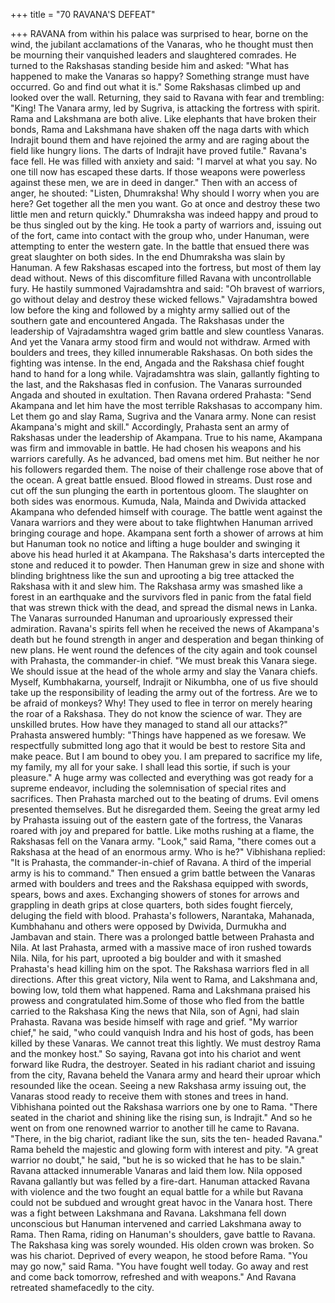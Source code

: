 +++
title = "70 RAVANA'S DEFEAT"

+++
RAVANA from within his palace was
surprised to hear, borne on the wind, the
jubilant acclamations of the Vanaras, who
he thought must then be mourning their
vanquished
leaders
and
slaughtered
comrades. He turned to the Rakshasas
standing beside him and asked: "What has
happened to make the Vanaras so happy?
Something strange must have occurred.
Go and find out what it is."
Some Rakshasas climbed up and
looked over the wall. Returning, they said
to Ravana with fear and trembling: "King!
The Vanara army, led by Sugriva, is
attacking the fortress with spirit. Rama
and Lakshmana are both alive. Like
elephants that have broken their bonds,
Rama and Lakshmana have shaken off the
naga darts with which Indrajit bound them
and have rejoined the army and are raging
about the field like hungry lions. The darts
of Indrajit have proved futile."
Ravana's face fell. He was filled with
anxiety and said: "I marvel at what you
say. No one till now has escaped these
darts. If those weapons were powerless
against these men, we are in deed in
danger."
Then with an access of anger, he
shouted: "Listen, Dhumraksha! Why
should I worry when you are here? Get
together all the men you want. Go at once
and destroy these two little men and return
quickly."
Dhumraksha was indeed happy and
proud to be thus singled out by the king.
He took a party of warriors and, issuing
out of the fort, came into contact with the
group who, under Hanuman, were
attempting to enter the western gate. In
the battle that ensued there was great
slaughter on both sides. In the end
Dhumraksha was slain by Hanuman. A
few Rakshasas escaped into the fortress,
but most of them lay dead without.
News of this discomfiture filled
Ravana with uncontrollable fury. He
hastily summoned Vajradamshtra and
said: "Oh bravest of warriors, go without
delay and destroy these wicked fellows."
Vajradamshtra bowed low before the
king and followed by a mighty army
sallied out of the southern gate and
encountered Angada.
The Rakshasas under the leadership of
Vajradamshtra waged grim battle and
slew countless Vanaras. And yet the
Vanara army stood firm and would not
withdraw. Armed with boulders and trees,
they killed innumerable Rakshasas. On
both sides the fighting was intense. In the
end, Angada and the Rakshasa chief
fought hand to hand for a long while.
Vajradamshtra
was
slain,
gallantly
fighting to the last, and the Rakshasas fled
in confusion. The Vanaras surrounded
Angada and shouted in exultation.
Then Ravana ordered Prahasta: "Send
Akampana and let him have the most
terrible Rakshasas to accompany him. Let
them go and slay Rama, Sugriva and the
Vanara army. None can resist Akampana's
might and skill."
Accordingly, Prahasta sent an army of
Rakshasas under the leadership of
Akampana. True to his name, Akampana
was firm and immovable in battle. He had
chosen his weapons and his warriors
carefully. As he advanced, bad omens met
him. But neither he nor his followers
regarded them. The noise of their
challenge rose above that of the ocean.
A great battle ensued. Blood flowed in
streams. Dust rose and cut off the sun
plunging the earth in portentous gloom.
The slaughter on both sides was
enormous. Kumuda, Nala, Mainda and
Dwivida
attacked
Akampana
who
defended himself with courage.
The battle went against the Vanara
warriors and they were about to take flightwhen Hanuman arrived bringing courage
and hope. Akampana sent forth a shower
of arrows at him but Hanuman took no
notice and lifting a huge boulder and
swinging it above his head hurled it at
Akampana.
The
Rakshasa's
darts
intercepted the stone and reduced it to
powder.
Then Hanuman grew in size and shone
with blinding brightness like the sun and
uprooting a big tree attacked the Rakshasa
with it and slew him. The Rakshasa army
was smashed like a forest in an earthquake
and the survivors fled in panic from the
fatal field that was strewn thick with the
dead, and spread the dismal news in
Lanka. The Vanaras surrounded Hanuman
and
uproariously
expressed
their
admiration.
Ravana's spirits fell when he received
the news of Akampana's death but he
found strength in anger and desperation
and began thinking of new plans. He went
round the defences of the city again and
took
counsel
with
Prahasta,
the
commander-in chief.
"We must break this Vanara siege. We
should issue at the head of the whole army
and slay the Vanara chiefs. Myself,
Kumbhakarna,
yourself,
Indrajit
or
Nikumbha, one of us five should take up
the responsibility of leading the army out
of the fortress. Are we to be afraid of
monkeys? Why! They used to flee in
terror on merely hearing the roar of a
Rakshasa. They do not know the science
of war. They are unskilled brutes. How
have they managed to stand all our
attacks?"
Prahasta answered humbly: "Things
have happened as we foresaw. We
respectfully submitted long ago that it
would be best to restore Sita and make
peace. But I am bound to obey you. I am
prepared to sacrifice my life, my family,
my all for your sake. I shall lead this
sortie, if such is your pleasure."
A huge army was collected and
everything was got ready for a supreme
endeavor, including the solemnisation of
special rites and sacrifices.
Then Prahasta marched out to the
beating of drums. Evil omens presented
themselves. But he disregarded them.
Seeing the great army led by Prahasta
issuing out of the eastern gate of the
fortress, the Vanaras roared with joy and
prepared for battle.
Like moths rushing at a flame, the
Rakshasas fell on the Vanara army.
"Look," said Rama, "there comes out a
Rakshasa at the head of an enormous
army. Who is he?"
Vibhishana replied: "It is Prahasta, the
commander-in-chief of Ravana. A third of
the imperial army is his to command."
Then ensued a grim battle between the
Vanaras armed with boulders and trees
and the Rakshasa equipped with swords,
spears, bows and axes. Exchanging
showers of stones for arrows and
grappling in death grips at close quarters,
both sides fought fiercely, deluging the
field with blood.
Prahasta's
followers,
Narantaka,
Mahanada, Kumbhahanu and others were
opposed by Dwivida, Durmukha and
Jambavan and stain. There was a
prolonged battle between Prahasta and
Nila. At last Prahasta, armed with a
massive mace of iron rushed towards Nila.
Nila, for his part, uprooted a big boulder
and with it smashed Prahasta's head
killing him on the spot.
The Rakshasa warriors fled in all
directions. After this great victory, Nila
went to Rama, and Lakshmana and,
bowing low, told them what happened.
Rama and Lakshmana praised his prowess
and congratulated him.Some of those who fled from the battle
carried to the Rakshasa King the news that
Nila, son of Agni, had slain Prahasta.
Ravana was beside himself with rage and
grief. "My warrior chief," he said, "who
could vanquish Indra and his host of gods,
has been killed by these Vanaras. We
cannot treat this lightly. We must destroy
Rama and the monkey host." So saying,
Ravana got into his chariot and went
forward like Rudra, the destroyer. Seated
in his radiant chariot and issuing from the
city, Ravana beheld the Vanara army and
heard their uproar which resounded like
the ocean.
Seeing a new Rakshasa army issuing
out, the Vanaras stood ready to receive
them with stones and trees in hand.
Vibhishana pointed out the Rakshasa
warriors one by one to Rama. "There
seated in the chariot and shining like the
rising sun, is Indrajit." And so he went on
from one renowned warrior to another till
he came to Ravana. "There, in the big
chariot, radiant like the sun, sits the ten-
headed Ravana."
Rama beheld the majestic and glowing
form with interest and pity. "A great
warrior no doubt," he said, "but he is so
wicked that he has to be slain."
Ravana attacked innumerable Vanaras
and laid them low. Nila opposed Ravana
gallantly but was felled by a fire-dart.
Hanuman attacked Ravana with violence
and the two fought an equal battle for a
while but Ravana could not be subdued
and wrought great havoc in the Vanara
host.
There was a fight between Lakshmana
and Ravana. Lakshmana fell down
unconscious but Hanuman intervened and
carried Lakshmana away to Rama.
Then Rama, riding on Hanuman's
shoulders, gave battle to Ravana. The
Rakshasa king was sorely wounded. His
olden crown was broken. So was his
chariot. Deprived of every weapon, he
stood before Rama.
"You may go now," said Rama. "You
have fought well today. Go away and rest
and come back tomorrow, refreshed and
with weapons." And Ravana retreated
shamefacedly to the city.